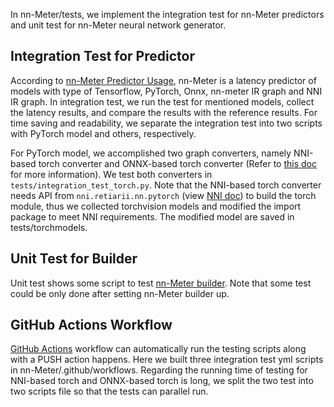 In nn-Meter/tests, we implement the integration test for nn-Meter predictors and unit test for nn-Meter neural network generator. 

## Integration Test for Predictor

According to [nn-Meter Predictor Usage](../docs/predictor/usage.md), nn-Meter is a latency predictor of models with type of Tensorflow, PyTorch, Onnx, nn-meter IR graph and NNI IR graph. In integration test, we run the test for mentioned models, collect the latency results, and compare the results with the reference results. For time saving and readability, we separate the integration test into two scripts with PyTorch model and others, respectively. 

For PyTorch model, we accomplished two graph converters, namely NNI-based torch converter and ONNX-based torch converter (Refer to [this doc](../docs/predictor/usage.md#torch-model-converters) for more information). We test both converters in `tests/integration_test_torch.py`. Note that the NNI-based torch converter needs API from `nni.retiarii.nn.pytorch` (view [NNI doc](https://nni.readthedocs.io/en/stable/NAS/QuickStart.html#define-base-model)) to build the torch module, thus we collected torchvision models and modified the import package to meet NNI requirements. The modified model are saved in tests/torchmodels.

## Unit Test for Builder

Unit test shows some script to test [nn-Meter builder](../docs/builder/overview.md). Note that some test could be only done after setting nn-Meter builder up.

## GitHub Actions Workflow

[GitHub Actions](https://docs.github.com/en/actions) workflow can automatically run the testing scripts along with a  PUSH action happens. Here we built three integration test yml scripts in nn-Meter/.github/workflows. Regarding the running time of testing for NNI-based torch and ONNX-based torch is long, we split the two test into two scripts file so that the tests can parallel run.